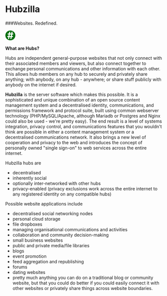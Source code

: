 
Hubzilla
========

###Websites. Redefined.


![Hubzilla](images/ghash-32.png)

**What are Hubs?**

Hubs are independent general-purpose websites that not only connect with their associated members and viewers, but also connect together to exchange personal communications and other information with each other.  
This allows hub members on any hub to securely and privately share anything; with anybody, on any hub - anywhere; or share stuff publicly with anybody on the internet if desired. 

**Hubzilla** is the server software which makes this possible. It is a sophisticated and unique combination of an open source content management system and a decentralised identity, communications, and permissions framework and protocol suite, built using common webserver technology (PHP/MySQL/Apache, although Mariadb or Postgres and Nginx could also be used - we're pretty easy). The end result is a level of systems integration, privacy control, and communications features that you wouldn't think are possible in either a content management system or a decentralised communications network. It also brings a new level of cooperation and privacy to the web and introduces the concept of personally owned "single sign-on" to web services across the entire internet. 

Hubzilla hubs are

* decentralised
* inherently social
* optionally inter-networked with other hubs
* privacy-enabled (privacy exclusions work across the entire internet to any registered identity on any compatible hubs)

Possible website applications include

* decentralised social networking nodes
* personal cloud storage
* file dropboxes
* managing organisational communications and activities
* collaboration and community decision-making
* small business websites
* public and private media/file libraries
* blogs
* event promotion
* feed aggregation and republishing
* forums
* dating websites
* pretty much anything you can do on a traditional blog or community website, but that you could do better if you could easily connect it with other websites or privately share things across website boundaries. 
